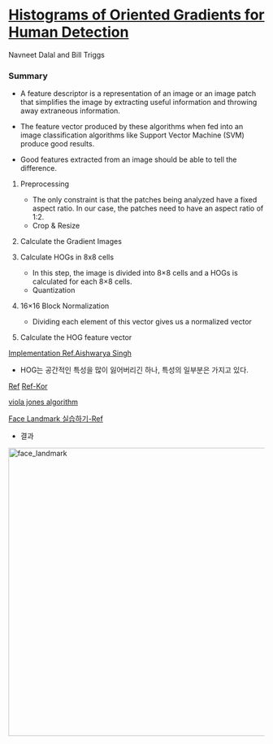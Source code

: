 # [Histograms of Oriented Gradients for Human Detection](https://www.learnopencv.com/histogram-of-oriented-gradients/)
Navneet Dalal and Bill Triggs

### Summary
* A feature descriptor is a representation of an image or an image patch that simplifies the image by extracting useful information and throwing away extraneous information.

* The feature vector produced by these algorithms when fed into an image classification algorithms like Support Vector Machine (SVM) produce good results.

* Good features extracted from an image should be able to tell the difference.

1. Preprocessing
    * The only constraint is that the patches being analyzed have a fixed aspect ratio. In our case, the patches need to have an aspect ratio of 1:2. 
    * Crop & Resize

2. Calculate the Gradient Images
    
3. Calculate HOGs in 8x8 cells
    * In this step, the image is divided into 8×8 cells and
a HOGs is calculated for each 8×8 cells.
    * Quantization

4. 16×16 Block Normalization
    * Dividing each element of this vector gives us a normalized vector
    
5. Calculate the HOG feature vector

[Implementation Ref.Aishwarya Singh](https://www.analyticsvidhya.com/blog/2019/09/feature-engineering-images-introduction-hog-feature-descriptor/)

* HOG는 공간적인 특성을 많이 잃어버리긴 하나, 특성의 일부분은 가지고 있다.

[Ref](https://medium.com/@ageitgey/machine-learning-is-fun-part-4-modern-face-recognition-with-deep-learning-c3cffc121d78)
[Ref-Kor](https://medium.com/@jongdae.lim/%EA%B8%B0%EA%B3%84-%ED%95%99%EC%8A%B5-machine-learning-%EC%9D%80-%EC%A6%90%EA%B2%81%EB%8B%A4-part-4-63ed781eee3c)

[viola jones algorithm](https://www.vocal.com/video/face-detection-using-viola-jones-algorithm/)

[Face Landmark 실습하기-Ref](https://blog.naver.com/PostView.nhn?blogId=chandong83&logNo=221487549771&parentCategoryNo=&categoryNo=&viewDate=&isShowPopularPosts=false&from=postView)

* 결과
<img width="567" alt="face_landmark" src="https://user-images.githubusercontent.com/43804152/84749858-80bdeb80-aff5-11ea-8d1e-a59d143cea30.png">

